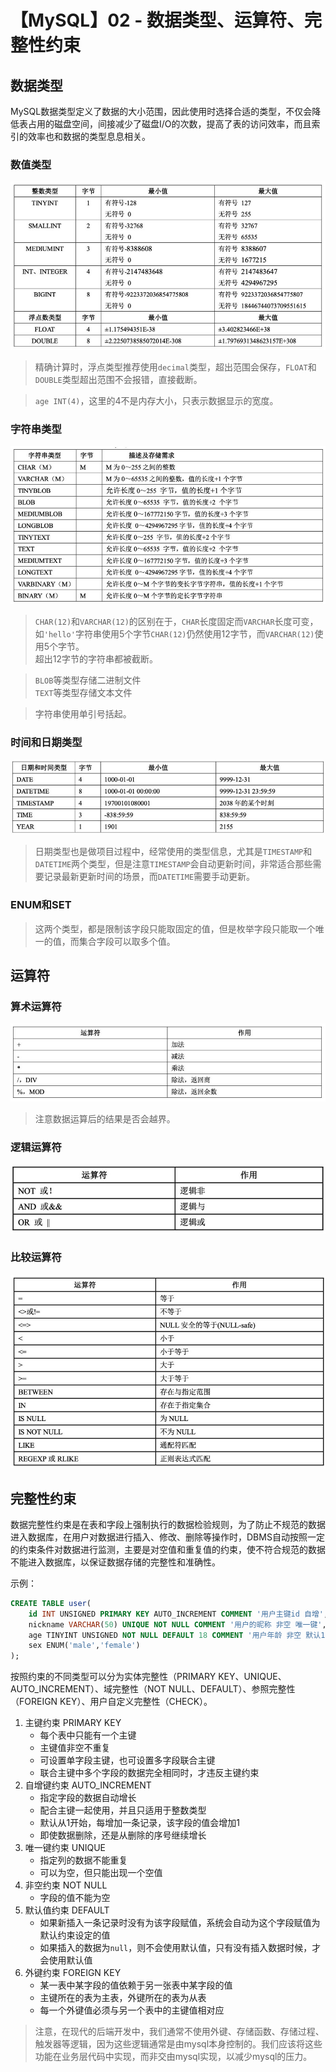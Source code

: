# 【MySQL】02 - 数据类型、运算符、完整性约束


## 数据类型

MySQL数据类型定义了数据的大小范围，因此使用时选择合适的类型，不仅会降低表占用的磁盘空间，间接减少了磁盘I/O的次数，提高了表的访问效率，而且索引的效率也和数据的类型息息相关。

### 数值类型

![](/post_images/posts/Database/MySQL/数值类型.jpg "数值类型")

> 精确计算时，浮点类型推荐使用`decimal`类型，超出范围会保存，`FLOAT`和`DOUBLE`类型超出范围不会报错，直接截断。

> `age INT(4)`，这里的4不是内存大小，只表示数据显示的宽度。

### 字符串类型

![](/post_images/posts/Database/MySQL/字符串类型.jpg "字符串类型")

> `CHAR(12)`和`VARCHAR(12)`的区别在于，`CHAR`长度固定而`VARCHAR`长度可变，如`'hello'`字符串使用5个字节`CHAR(12)`仍然使用12字节，而`VARCHAR(12)`使用5个字节。  
> 超出12字节的字符串都被截断。

> `BLOB`等类型存储二进制文件  
> `TEXT`等类型存储文本文件

> 字符串使用单引号括起。

### 时间和日期类型

![](/post_images/posts/Database/MySQL/时间和日期类型.jpg "时间和日期类型")


> 日期类型也是做项目过程中，经常使用的类型信息，尤其是`TIMESTAMP`和`DATETIME`两个类型，但是注意`TIMESTAMP`会自动更新时间，非常适合那些需要记录最新更新时间的场景，而`DATETIME`需要手动更新。


### ENUM和SET

> 这两个类型，都是限制该字段只能取固定的值，但是枚举字段只能取一个唯一的值，而集合字段可以取多个值。



## 运算符

### 算术运算符

![](/post_images/posts/Database/MySQL/算术运算符.jpg "算术运算符")

> 注意数据运算后的结果是否会越界。

### 逻辑运算符

![](/post_images/posts/Database/MySQL/逻辑运算符.jpg "逻辑运算符")

### 比较运算符

![](/post_images/posts/Database/MySQL/比较运算符.jpg "比较运算符")





## 完整性约束

数据完整性约束是在表和字段上强制执行的数据检验规则，为了防止不规范的数据进入数据库，在用户对数据进行插入、修改、删除等操作时，DBMS自动按照一定的约束条件对数据进行监测，主要是对空值和重复值的约束，使不符合规范的数据不能进入数据库，以保证数据存储的完整性和准确性。

示例：  
```sql
CREATE TABLE user(
    id INT UNSIGNED PRIMARY KEY AUTO_INCREMENT COMMENT '用户主键id 自增',
    nickname VARCHAR(50) UNIQUE NOT NULL COMMENT '用户的昵称 非空 唯一键',
    age TINYINT UNSIGNED NOT NULL DEFAULT 18 COMMENT '用户年龄 非空 默认18',
    sex ENUM('male','female')
);
```
按照约束的不同类型可以分为实体完整性（PRIMARY KEY、UNIQUE、AUTO_INCREMENT）、域完整性（NOT NULL、DEFAULT）、参照完整性（FOREIGN KEY）、用户自定义完整性（CHECK）。

1. 主键约束 PRIMARY KEY
   - 每个表中只能有一个主键
   - 主键值非空不重复
   - 可设置单字段主键，也可设置多字段联合主键
   - 联合主键中多个字段的数据完全相同时，才违反主键约束
2. 自增键约束 AUTO_INCREMENT
   - 指定字段的数据自动增长
   - 配合主键一起使用，并且只适用于整数类型
   - 默认从1开始，每增加一条记录，该字段的值会增加1
   - 即使数据删除，还是从删除的序号继续增长
3. 唯一键约束 UNIQUE
   - 指定列的数据不能重复
   - 可以为空，但只能出现一个空值
4. 非空约束 NOT NULL
   - 字段的值不能为空
5. 默认值约束 DEFAULT
   - 如果新插入一条记录时没有为该字段赋值，系统会自动为这个字段赋值为默认约束设定的值
   - 如果插入的数据为`null`，则不会使用默认值，只有没有插入数据时候，才会使用默认值
6. 外键约束 FOREIGN KEY
   - 某一表中某字段的值依赖于另一张表中某字段的值
   - 主键所在的表为主表，外键所在的表为从表
   - 每一个外键值必须与另一个表中的主键值相对应


> 注意，在现代的后端开发中，我们通常不使用外键、存储函数、存储过程、触发器等逻辑，因为这些逻辑通常是由mysql本身控制的。我们应该将这些功能在业务层代码中实现，而非交由mysql实现，以减少mysql的压力。


